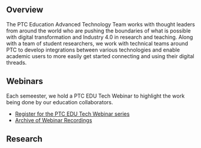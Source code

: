## Overview

The PTC Education Advanced Technology Team works with thought leaders from around the world who are pushing the boundaries of what is possible with digital transformation and Industry 4.0 in research and teaching. Along with a team of student researchers, we work with technical teams around PTC to develop integrations between various technologies and enable academic users to more easily get started connecting and using their digital threads.

## Webinars

Each semeester, we hold a PTC EDU Tech Webinar to highlight the work being done by our education collaborators. 
- [Register for the PTC EDU Tech Webinar series](https://docs.google.com/forms/d/e/1FAIpQLSdY4ycp_AAJ4CNSGHRcMVVIT9qJ55Z5aFWB85smU-FEjOotdA/viewform])
- [Archive of Webinar Recordings](webinars)

## Research




